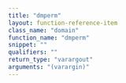 ```yaml
---
title: "dmperm"
layout: function-reference-item
class_name: "domain"
function_name: "dmperm"
snippet: ""
qualifiers: ""
return_type: "varargout"
arguments: "(varargin)"
---
```


<pre class="help-text"></pre>
